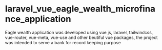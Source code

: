 # laravel_vue_eagle_wealth_microfinance_application
Eagle wealth application was developed using vue js, laravel, tailwindcss, vue-router, vue-meta, vue-use and other beutiful vue packages, the project was intended to serve a bank for record keeping purpose
